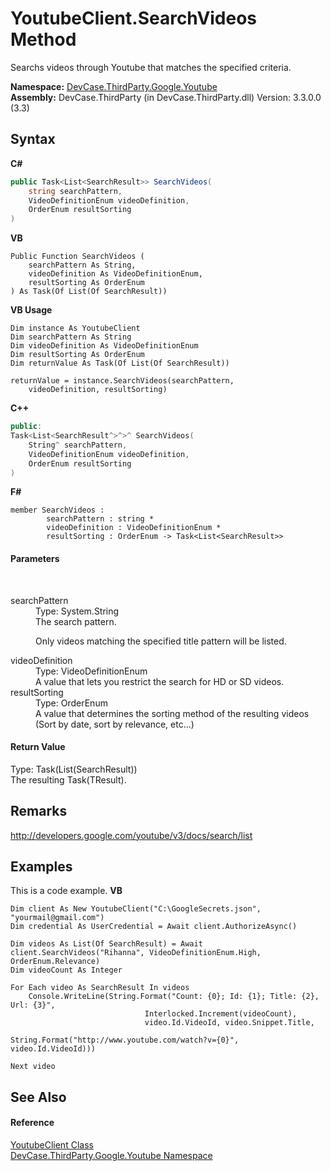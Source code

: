 # YoutubeClient.SearchVideos Method 
 

Searchs videos through Youtube that matches the specified criteria.

**Namespace:**&nbsp;<a href="N_DevCase_ThirdParty_Google_Youtube">DevCase.ThirdParty.Google.Youtube</a><br />**Assembly:**&nbsp;DevCase.ThirdParty (in DevCase.ThirdParty.dll) Version: 3.3.0.0 (3.3)

## Syntax

**C#**<br />
``` C#
public Task<List<SearchResult>> SearchVideos(
	string searchPattern,
	VideoDefinitionEnum videoDefinition,
	OrderEnum resultSorting
)
```

**VB**<br />
``` VB
Public Function SearchVideos ( 
	searchPattern As String,
	videoDefinition As VideoDefinitionEnum,
	resultSorting As OrderEnum
) As Task(Of List(Of SearchResult))
```

**VB Usage**<br />
``` VB Usage
Dim instance As YoutubeClient
Dim searchPattern As String
Dim videoDefinition As VideoDefinitionEnum
Dim resultSorting As OrderEnum
Dim returnValue As Task(Of List(Of SearchResult))

returnValue = instance.SearchVideos(searchPattern, 
	videoDefinition, resultSorting)
```

**C++**<br />
``` C++
public:
Task<List<SearchResult^>^>^ SearchVideos(
	String^ searchPattern, 
	VideoDefinitionEnum videoDefinition, 
	OrderEnum resultSorting
)
```

**F#**<br />
``` F#
member SearchVideos : 
        searchPattern : string * 
        videoDefinition : VideoDefinitionEnum * 
        resultSorting : OrderEnum -> Task<List<SearchResult>> 

```


#### Parameters
&nbsp;<dl><dt>searchPattern</dt><dd>Type: System.String<br />The search pattern. 

 Only videos matching the specified title pattern will be listed.</dd><dt>videoDefinition</dt><dd>Type: VideoDefinitionEnum<br />A value that lets you restrict the search for HD or SD videos.</dd><dt>resultSorting</dt><dd>Type: OrderEnum<br />A value that determines the sorting method of the resulting videos (Sort by date, sort by relevance, etc...)</dd></dl>

#### Return Value
Type: Task(List(SearchResult))<br />The resulting Task(TResult).

## Remarks
<a href="http://developers.google.com/youtube/v3/docs/search/list" target="_blank">http://developers.google.com/youtube/v3/docs/search/list</a>

## Examples
This is a code example. 
**VB**<br />
``` VB
Dim client As New YoutubeClient("C:\GoogleSecrets.json", "yourmail@gmail.com")
Dim credential As UserCredential = Await client.AuthorizeAsync()

Dim videos As List(Of SearchResult) = Await client.SearchVideos("Rihanna", VideoDefinitionEnum.High, OrderEnum.Relevance)
Dim videoCount As Integer

For Each video As SearchResult In videos
    Console.WriteLine(String.Format("Count: {0}; Id: {1}; Title: {2}, Url: {3}",
                              Interlocked.Increment(videoCount),
                              video.Id.VideoId, video.Snippet.Title,
                              String.Format("http://www.youtube.com/watch?v={0}", video.Id.VideoId)))

Next video
```


## See Also


#### Reference
<a href="T_DevCase_ThirdParty_Google_Youtube_YoutubeClient">YoutubeClient Class</a><br /><a href="N_DevCase_ThirdParty_Google_Youtube">DevCase.ThirdParty.Google.Youtube Namespace</a><br />